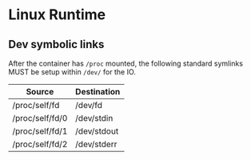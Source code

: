 # <a name="linuxRuntime" />Linux Runtime

## <a name="runtimeLinuxDevSymbolicLinks" /> Dev symbolic links

After the container has `/proc` mounted, the following standard symlinks MUST be setup within `/dev/` for the IO.

|    Source       | Destination |
| --------------- | ----------- |
| /proc/self/fd   | /dev/fd     |
| /proc/self/fd/0 | /dev/stdin  |
| /proc/self/fd/1 | /dev/stdout |
| /proc/self/fd/2 | /dev/stderr |
